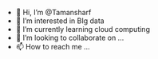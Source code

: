 - 👋 Hi, I’m @Tamansharf
- 👀 I’m interested in BIg data 
- 🌱 I’m currently learning cloud computing
- 💞️ I’m looking to collaborate on ...
- 📫 How to reach me ...

<!---
Tamansharf/Tamansharf is a ✨ special ✨ repository because its `README.md` (this file) appears on your GitHub profile.
You can click the Preview link to take a look at your changes.
--->
